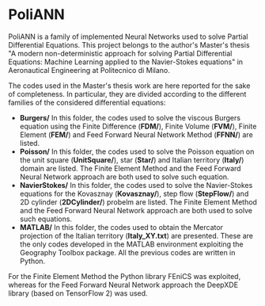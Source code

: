 # PoliANN
PoliANN is a family of implemented Neural Networks used to solve Partial Differential Equations. This project belongs to the author's Master's thesis "A modern non-deterministic approach for solving Partial Differential Equations: Machine Learning applied to the Navier-Stokes equations" in Aeronautical Engineering at Politecnico di Milano.


The codes used in the Master's thesis work are here reported for the sake of completeness. In particular, they are divided according to the different families of the considered differential equations:

- **Burgers/** In this folder, the codes used to solve the viscous Burgers equation using the Finite Difference (**FDM/**), Finite Volume (**FVM/**), Finite Element (**FEM/**) and Feed Forward Neural Network Method (**FFNN/**) are listed.
- **Poisson/** In this folder, the codes used to solve the Poisson equation on the unit square (**UnitSquare/**), star (**Star/**) and Italian territory (**Italy/**) domain are listed. The Finite Element Method and the Feed Forward Neural Network approach are both used to solve such equation.
- **NavierStokes/** In this folder, the codes used to solve the Navier-Stokes equations for the Kovasznay (**Kovasznay/**), step flow (**StepFlow/**) and 2D cylinder (**2DCylinder/**) probelm are listed. The Finite Element Method and the Feed Forward Neural Network approach are both used to solve such equations.
- **MATLAB/** In this folder, the codes used to obtain the Mercator projection of the Italian territory (**Italy_XY.txt**) are presented. These are the only codes developed in the MATLAB environment exploiting the Geography Toolbox package. All the previous codes are written in Python.

For the Finite Element Method the Python library FEniCS was exploited, whereas for the Feed Forward Neural Network approach the DeepXDE library (based on TensorFlow 2) was used.
